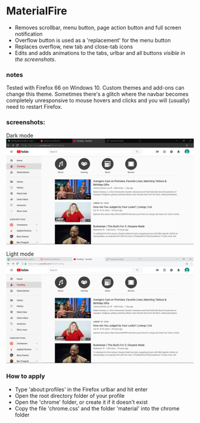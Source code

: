 # MaterialFire
+ Removes scrollbar, menu button, page action button and full screen notification
+ Overflow button is used as a 'replacement' for the menu button
+ Replaces overflow, new tab and close-tab icons
+ Edits and adds animations to the tabs, urlbar and all buttons *visible in the screenshots*.

### notes 
Tested with Firefox 66 on Windows 10.
Custom themes and add-ons can change this theme.
Sometimes there's a glitch where the navbar becomes completely unresponsive to mouse hovers and clicks and you will (usually) need to restart Firefox.

### screenshots:

Dark mode
![](screenshots/darkmode.png)
 
Light mode
![](screenshots/lightmode.png)


### How to apply
+ Type 'about:profiles' in the Firefox urlbar and hit enter
+ Open the root directory folder of your profile
+ Open the 'chrome' folder, or create it if it doesn't exist
+ Copy the file 'chrome.css' and the folder 'material' into the chrome folder
